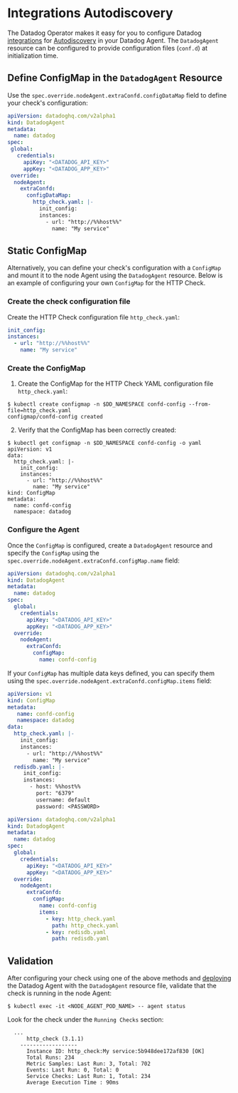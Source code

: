 # Integrations Autodiscovery

The Datadog Operator makes it easy for you to configure Datadog [integrations][2] for [Autodiscovery][1] in your Datadog Agent. The `DatadogAgent` resource can be configured to provide configuration files (`conf.d`) at initialization time.

## Define ConfigMap in the `DatadogAgent` Resource

Use the `spec.override.nodeAgent.extraConfd.configDataMap` field to define your check's configuration:

```yaml
apiVersion: datadoghq.com/v2alpha1
kind: DatadogAgent
metadata:
  name: datadog
spec:
 global:
   credentials:
     apiKey: "<DATADOG_API_KEY>"
     appKey: "<DATADOG_APP_KEY>"
 override:
  nodeAgent:
    extraConfd:
      configDataMap:
        http_check.yaml: |-
          init_config:
          instances:
            - url: "http://%%host%%"
              name: "My service"
```

## Static ConfigMap

Alternatively, you can define your check's configuration with a `ConfigMap` and mount it to the node Agent using the `DatadogAgent` resource. Below is an example of configuring your own `ConfigMap` for the HTTP Check.

### Create the check configuration file

Create the HTTP Check configuration file `http_check.yaml`:

 ```yaml
 init_config:
 instances:
   - url: "http://%%host%%"
     name: "My service"
 ```

### Create the ConfigMap

1. Create the ConfigMap for the HTTP Check YAML configuration file `http_check.yaml`:

```shell
$ kubectl create configmap -n $DD_NAMESPACE confd-config --from-file=http_check.yaml
configmap/confd-config created
```

2. Verify that the ConfigMap has been correctly created:

```shell
$ kubectl get configmap -n $DD_NAMESPACE confd-config -o yaml
apiVersion: v1
data:
  http_check.yaml: |-
    init_config:
    instances:
      - url: "http://%%host%%"
        name: "My service"
kind: ConfigMap
metadata:
  name: confd-config
  namespace: datadog
```

### Configure the Agent

Once the `ConfigMap` is configured, create a `DatadogAgent` resource and specify the `ConfigMap` using the `spec.override.nodeAgent.extraConfd.configMap.name` field:

```yaml
apiVersion: datadoghq.com/v2alpha1
kind: DatadogAgent
metadata:
  name: datadog
spec:
  global:
    credentials:
      apiKey: "<DATADOG_API_KEY>"
      appKey: "<DATADOG_APP_KEY>"
  override:
    nodeAgent:
      extraConfd:
        configMap:
          name: confd-config
```

If your `ConfigMap` has multiple data keys defined, you can specify them using the `spec.override.nodeAgent.extraConfd.configMap.items` field:

```yaml
apiVersion: v1
kind: ConfigMap
metadata:
   name: confd-config
   namespace: datadog
data:
  http_check.yaml: |-
    init_config:
    instances:
      - url: "http://%%host%%"
        name: "My service"
  redisdb.yaml: |-
     init_config:
     instances:
       - host: %%host%%
         port: "6379"
         username: default
         password: <PASSWORD>
```

```yaml
apiVersion: datadoghq.com/v2alpha1
kind: DatadogAgent
metadata:
  name: datadog
spec:
  global:
    credentials:
      apiKey: "<DATADOG_API_KEY>"
      appKey: "<DATADOG_APP_KEY>"
  override:
    nodeAgent:
      extraConfd:
        configMap:
          name: confd-config
          items:
            - key: http_check.yaml
              path: http_check.yaml
            - key: redisdb.yaml
              path: redisdb.yaml
```

## Validation

After configuring your check using one of the above methods and [deploying][3] the Datadog Agent with the `DatadogAgent` resource file, validate that the check is running in the node Agent:

```shell
$ kubectl exec -it <NODE_AGENT_POD_NAME> -- agent status
```

Look for the check under the `Running Checks` section:

```shell
  ...
      http_check (3.1.1)
    ------------------
      Instance ID: http_check:My service:5b948dee172af830 [OK]
      Total Runs: 234
      Metric Samples: Last Run: 3, Total: 702
      Events: Last Run: 0, Total: 0
      Service Checks: Last Run: 1, Total: 234
      Average Execution Time : 90ms
```


[1]: https://docs.datadoghq.com/agent/autodiscovery/
[2]: https://docs.datadoghq.com/getting_started/integrations/
[3]: https://docs.datadoghq.com/getting_started/containers/datadog_operator/#installation-and-deployment
